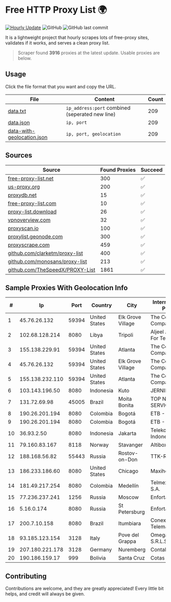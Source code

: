 
# Free HTTP Proxy List 🌍

[![Hourly Update](https://github.com/mertguvencli/http-proxy-list/actions/workflows/main.yml/badge.svg?branch=main)](https://github.com/mertguvencli/http-proxy-list/actions/workflows/main.yml)
![GitHub](https://img.shields.io/github/license/mertguvencli/http-proxy-list)
![GitHub last commit](https://img.shields.io/github/last-commit/mertguvencli/http-proxy-list)

It is a lightweight project that hourly scrapes lots of free-proxy sites, validates if it works, and serves a clean proxy list.


> Scraper found **3916** proxies at the latest update. Usable proxies are below.

## Usage

Click the file format that you want and copy the URL.


|File|Content|Count|
|----|-------|-----|
|[data.txt](https://raw.githubusercontent.com/mertguvencli/http-proxy-list/main/proxy-list/data.txt)|`ip_address:port` combined (seperated new line)|209|
|[data.json](https://raw.githubusercontent.com/mertguvencli/http-proxy-list/main/proxy-list/data.json)|`ip, port`|209|
|[data-with-geolocation.json](https://raw.githubusercontent.com/mertguvencli/http-proxy-list/main/proxy-list/data-with-geolocation.json)|`ip, port, geolocation`|209|

## Sources

|Source|Found Proxies|Succeed|
|------|-------------|-------|
|[free-proxy-list.net](https://free-proxy-list.net)|300|✅|
|[us-proxy.org](https://www.us-proxy.org)|200|✅|
|[proxydb.net](http://proxydb.net)|15|✅|
|[free-proxy-list.com](https://free-proxy-list.com/?page=&port=&type%5B%5D=http&type%5B%5D=https&up_time=0&search=Search)|10|✅|
|[proxy-list.download](https://www.proxy-list.download/HTTP)|26|✅|
|[vpnoverview.com](https://vpnoverview.com/privacy/anonymous-browsing/free-proxy-servers)|32|✅|
|[proxyscan.io](https://www.proxyscan.io)|100|✅|
|[proxylist.geonode.com](https://proxylist.geonode.com/api/proxy-list?limit=300&page=1&sort_by=lastChecked&sort_type=desc&protocols=http,https)|300|✅|
|[proxyscrape.com](https://api.proxyscrape.com/v2/?request=displayproxies&protocol=http&timeout=10000&country=all&ssl=all&anonymity=all)|459|✅|
|[github.com/clarketm/proxy-list](https://raw.githubusercontent.com/clarketm/proxy-list/master/proxy-list-raw.txt)|400|✅|
|[github.com/monosans/proxy-list](https://raw.githubusercontent.com/monosans/proxy-list/main/proxies/http.txt)|213|✅|
|[github.com/TheSpeedX/PROXY-List](https://raw.githubusercontent.com/TheSpeedX/PROXY-List/master/http.txt)|1861|✅|


## Sample Proxies With Geolocation Info

|#|Ip|Port|Country|City|Internet Service Provider|
|-|--|----|-------|----|-------------------------|
|1|45.76.26.132|59394|United States|Elk Grove Village|The Constant Company|
|2|102.68.128.214|8080|Libya|Tripoli|Aljeel Aljadeed For Technology|
|3|155.138.229.91|59394|United States|Atlanta|The Constant Company|
|4|45.76.26.132|59394|United States|Elk Grove Village|The Constant Company|
|5|155.138.232.110|59394|United States|Atlanta|The Constant Company|
|6|103.143.196.50|8080|Indonesia|Kuto|JERNIHNETWORK|
|7|131.72.69.98|45005|Brazil|Moita Bonita|TOP NET SERVIÔOS LTDA|
|8|190.26.201.194|8080|Colombia|Bogotá|ETB - Colombia|
|9|190.26.201.194|8080|Colombia|Bogotá|ETB - Colombia|
|10|36.93.2.50|8080|Indonesia|Jakarta|Telekomunikasi Indonesia|
|11|79.160.83.167|8118|Norway|Stavanger|Altibox|
|12|188.168.56.82|55443|Russia|Rostov-on-Don|TTK-Retail|
|13|186.233.186.60|8080|United States|Chicago|Maxihost LTDA|
|14|181.49.217.254|8080|Colombia|Medellín|Telmex Colombia S.A.|
|15|77.236.237.241|1256|Russia|Moscow|Enforta-MSK|
|16|5.16.0.174|8080|Russia|St Petersburg|Enforta-MSK|
|17|200.7.10.158|8080|Brazil|Itumbiara|Conexao Telematica LTDA|
|18|93.185.123.154|3128|Italy|Pove del Grappa|Omegacom S.R.L.S.|
|19|207.180.221.178|3128|Germany|Nuremberg|Contabo GmbH|
|20|190.186.159.17|999|Bolivia|Santa Cruz|Cotas Ltda.|



## Contributing

Contributions are welcome, and they are greatly appreciated! Every
little bit helps, and credit will always be given.

